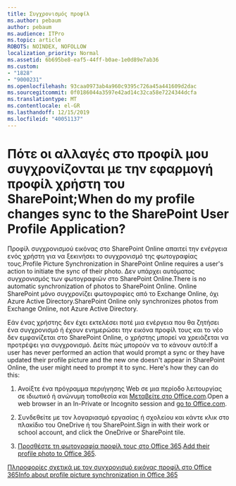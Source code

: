 ```yaml
---
title: Συγχρονισμός προφίλ
ms.author: pebaum
author: pebaum
ms.audience: ITPro
ms.topic: article
ROBOTS: NOINDEX, NOFOLLOW
localization_priority: Normal
ms.assetid: 6b695be8-eaf5-44ff-b0ae-1e0d89e7ab36
ms.custom:
- "1828"
- "9000231"
ms.openlocfilehash: 93caa0973ab4a960c9395c726a45a441609d2dac
ms.sourcegitcommit: 0f0186044a3597e42ad14c32ca58e7224344dcfa
ms.translationtype: MT
ms.contentlocale: el-GR
ms.lasthandoff: 12/15/2019
ms.locfileid: "40051137"
---
```

# <a name="when-do-my-profile-changes-sync-to-the-sharepoint-user-profile-application"></a><span data-ttu-id="0fedf-102">Πότε οι αλλαγές στο προφίλ μου συγχρονίζονται με την εφαρμογή προφίλ χρήστη του SharePoint;</span><span class="sxs-lookup"><span data-stu-id="0fedf-102">When do my profile changes sync to the SharePoint User Profile Application?</span></span>

<span data-ttu-id="0fedf-103">Προφίλ συγχρονισμού εικόνας στο SharePoint Online απαιτεί την ενέργεια ενός χρήστη για να ξεκινήσει το συγχρονισμό της φωτογραφίας τους.</span><span class="sxs-lookup"><span data-stu-id="0fedf-103">Profile Picture Synchronization in SharePoint Online requires a user's action to initiate the sync of their photo.</span></span> <span data-ttu-id="0fedf-104">Δεν υπάρχει αυτόματος συγχρονισμός των φωτογραφιών στο SharePoint Online.</span><span class="sxs-lookup"><span data-stu-id="0fedf-104">There is no automatic synchronization of photos to SharePoint Online.</span></span> <span data-ttu-id="0fedf-105">Online SharePoint μόνο συγχρονίζει φωτογραφίες από το Exchange Online, όχι Azure Active Directory.</span><span class="sxs-lookup"><span data-stu-id="0fedf-105">SharePoint Online only synchronizes photos from Exchange Online, not Azure Active Directory.</span></span>

<span data-ttu-id="0fedf-106">Εάν ένας χρήστης δεν έχει εκτελέσει ποτέ μια ενέργεια που θα ζητήσει ένα συγχρονισμό ή έχουν ενημερώσει την εικόνα προφίλ τους και το νέο δεν εμφανίζεται στο SharePoint Online, ο χρήστης μπορεί να χρειάζεται να προτρέψει για συγχρονισμό. Δείτε πώς μπορούν να το κάνουν αυτό:</span><span class="sxs-lookup"><span data-stu-id="0fedf-106">If a user has never performed an action that would prompt a sync or they have updated their profile picture and the new one doesn't appear in SharePoint Online, the user might need to prompt it to sync. Here's how they can do this:</span></span>

1. <span data-ttu-id="0fedf-107">Ανοίξτε ένα πρόγραμμα περιήγησης Web σε μια περίοδο λειτουργίας σε ιδιωτικό ή ανώνυμη τοποθεσία και [Μεταβείτε στο Office.com](http://www.office.com/).</span><span class="sxs-lookup"><span data-stu-id="0fedf-107">Open a web browser in an In-Private or Incognito session and [go to Office.com](http://www.office.com/).</span></span>

2. <span data-ttu-id="0fedf-108">Συνδεθείτε με τον λογαριασμό εργασίας ή σχολείου και κάντε κλικ στο πλακίδιο του OneDrive ή του SharePoint.</span><span class="sxs-lookup"><span data-stu-id="0fedf-108">Sign in with their work or school account, and click the OneDrive or SharePoint tile.</span></span>

3. <span data-ttu-id="0fedf-109">[Προσθέστε τη φωτογραφία προφίλ τους στο Office 365](https://support.office.com/article/Add-your-profile-photo-to-Office-365-2eaf93fd-b3f1-43b9-9cdc-bdcd548435b7).</span><span class="sxs-lookup"><span data-stu-id="0fedf-109">[Add their profile photo to Office 365](https://support.office.com/article/Add-your-profile-photo-to-Office-365-2eaf93fd-b3f1-43b9-9cdc-bdcd548435b7).</span></span>

[<span data-ttu-id="0fedf-110">Πληροφορίες σχετικά με τον συγχρονισμό εικόνας προφίλ στο Office 365</span><span class="sxs-lookup"><span data-stu-id="0fedf-110">Info about profile picture synchronization in Office 365</span></span>](https://support.office.com/article/Information-about-user-profile-synchronization-in-SharePoint-Online-177eb196-5887-43c9-84c3-b98a43d35129)

